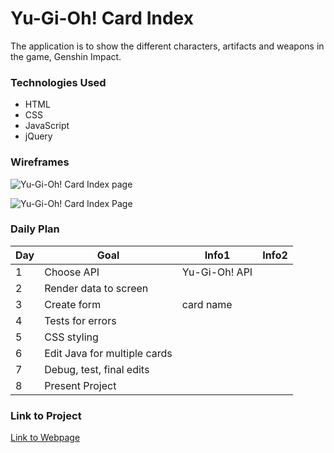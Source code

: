 # Yu-Gi-Oh! Card Index
The application is to show the different characters, artifacts and weapons in the game, Genshin Impact. 

### Technologies Used

- HTML
- CSS
- JavaScript
- jQuery

### Wireframes

![Yu-Gi-Oh! Card Index page](https://user-images.githubusercontent.com/114038030/197371186-22a0553c-520c-4e51-9b3a-4e3bcae78d9a.png)

![Yu-Gi-Oh! Card Index Page](https://user-images.githubusercontent.com/114038030/197371123-82aa7556-a620-49a3-a8a4-327e39ab4498.png)



### Daily Plan

| Day | Goal | Info1| Info2 |
|-----|------|------|-------|
| 1 | Choose API | Yu-Gi-Oh! API | 
| 2 | Render data to screen |
| 3 | Create form | card name |
| 4 | Tests for errors |
| 5 | CSS styling |
| 6 | Edit Java for multiple cards |
| 7 | Debug, test, final edits |
| 8 | Present Project |


### Link to Project
[Link to Webpage](https://projectone-sepia.vercel.app/)
